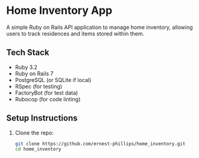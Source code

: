# Home Inventory App

A simple Ruby on Rails API application to manage home inventory, allowing users to track residences and items stored within them.

## Tech Stack

- Ruby 3.2
- Ruby on Rails 7
- PostgreSQL (or SQLite if local)
- RSpec (for testing)
- FactoryBot (for test data)
- Rubocop (for code linting)

## Setup Instructions

1. Clone the repo:
   ```bash
   git clone https://github.com/ernest-phillips/home_inventory.git
   cd home_inventory
